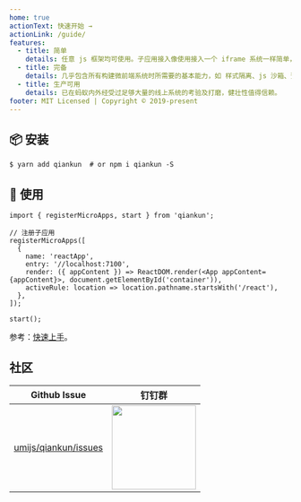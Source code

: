 ```yaml
---
home: true
actionText: 快速开始 →
actionLink: /guide/
features:
  - title: 简单
    details: 任意 js 框架均可使用。子应用接入像使用接入一个 iframe 系统一样简单，但实际不是 iframe。
  - title: 完备
    details: 几乎包含所有构建微前端系统时所需要的基本能力，如 样式隔离、js 沙箱、预加载等。
  - title: 生产可用
    details: 已在蚂蚁内外经受过足够大量的线上系统的考验及打磨，健壮性值得信赖。
footer: MIT Licensed | Copyright © 2019-present
---
```


## 📦 安装

```shell
$ yarn add qiankun  # or npm i qiankun -S
```

## 🔨 使用

```tsx
import { registerMicroApps, start } from 'qiankun';

// 注册子应用
registerMicroApps([
  {
    name: 'reactApp',
    entry: '//localhost:7100',
    render: ({ appContent }) => ReactDOM.render(<App appContent={appContent}>, document.getElementById('container')),
    activeRule: location => location.pathname.startsWith('/react'),
  },
]);

start();
```

参考：[快速上手](/zh/guide/getting-started.html)。

## 社区

| Github Issue | 钉钉群 |
| --- | --- |
| [umijs/qiankun/issues](https://github.com/umijs/qiankun/issues) | <img src="https://gw.alipayobjects.com/mdn/rms_655822/afts/img/A*HMVERqOue-AAAAAAAAAAAABkARQnAQ" width="150" /> |
